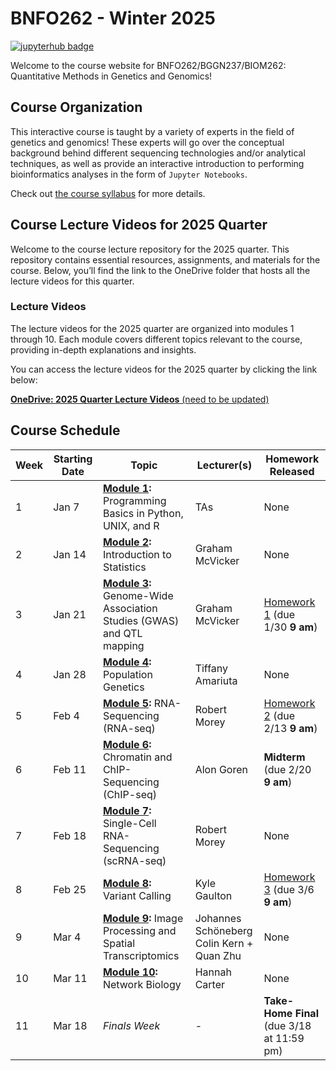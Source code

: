 # BNFO262 - Winter 2025

[![jupyterhub badge](https://img.shields.io/badge/Login%20to%20JupyterHub-grey?style=for-the-badge&logo=jupyter)](https://datahub.ucsd.edu/hub/login)

Welcome to the course website for BNFO262/BGGN237/BIOM262: Quantitative Methods in Genetics and Genomics! 

## Course Organization

This interactive course is taught by a variety of experts in the field of genetics and genomics! These experts will go over the conceptual background behind different sequencing technologies and/or analytical techniques, as well as provide an interactive introduction to performing bioinformatics analyses in the form of `Jupyter Notebooks`. 

Check out [the course syllabus](BNFO262-Syllabus-2025.md) for more details.

## Course Lecture Videos for 2025 Quarter

Welcome to the course lecture repository for the 2025 quarter. This repository contains essential resources, assignments, and materials for the course. Below, you’ll find the link to the OneDrive folder that hosts all the lecture videos for this quarter.

### Lecture Videos

The lecture videos for the 2025 quarter are organized into modules 1 through 10. Each module covers different topics relevant to the course, providing in-depth explanations and insights.

You can access the lecture videos for the 2025 quarter by clicking the link below:

[**OneDrive: 2025 Quarter Lecture Videos** (need to be updated)](https://ucsdcloud-my.sharepoint.com/:f:/g/personal/jjauregu_ucsd_edu/Eixrb6oCEQJErgBWJxxlZRUB2xWxFU2NRrrj8vHT7qL6Tw)

## Course Schedule 

| Week | Starting Date | Topic                                                                                    | Lecturer(s)                                  |  Homework Released                         |
|------|---------------|------------------------------------------------------------------------------------------|----------------------------------------------|--------------------------------------------|
| 1    | Jan 7         | **[Module 1](module-1-programming):** Programming Basics in Python, UNIX, and R          | TAs                                          | None                                       |
| 2    | Jan 14        | **[Module 2](module-2-statistics):** Introduction to Statistics                          | Graham McVicker                              | None                                       |
| 3    | Jan 21        | **[Module 3](module-3-gwas):** Genome-Wide Association Studies (GWAS) and QTL mapping    | Graham McVicker                              | [Homework 1](hw/hw1) (due 1/30 **9 am**)            |
| 4    | Jan 28        | **[Module 4](module-4-popgen):** Population Genetics                                     | Tiffany Amariuta                             | None                                       |
| 5    | Feb 4         | **[Module 5](module-5-rnaseq):** RNA-Sequencing (RNA-seq)                                | Robert Morey                                 | [Homework 2](hw/hw2) (due 2/13 **9 am**)            |
| 6    | Feb 11        | **[Module 6](module-6-chipseq):** Chromatin and ChIP-Sequencing (ChIP-seq)               | Alon Goren                                   | **Midterm** (due 2/20 **9 am**)                     |
| 7    | Feb 18        | **[Module 7](module-7-scrnaseq):** Single-Cell RNA-Sequencing (scRNA-seq)                | Robert Morey                                 | None                                       |
| 8    | Feb 25        | **[Module 8](module-8-variantcalling):** Variant Calling                                 | Kyle Gaulton                                 | [Homework 3](hw/hw3) (due 3/6 **9 am**)             |
| 9    | Mar 4         | **[Module 9](module-9-imgproc-spatialtx):** Image Processing and Spatial Transcriptomics | Johannes Schöneberg<br>Colin Kern + Quan Zhu | None                                       |
| 10   | Mar 11        | **[Module 10](module-10-network):** Network Biology                                      | Hannah Carter                                | None                                       |
| 11   | Mar 18        | <i>Finals Week</i>                                                                       | -                                            | **Take-Home Final** (due 3/18 at 11:59 pm)|
